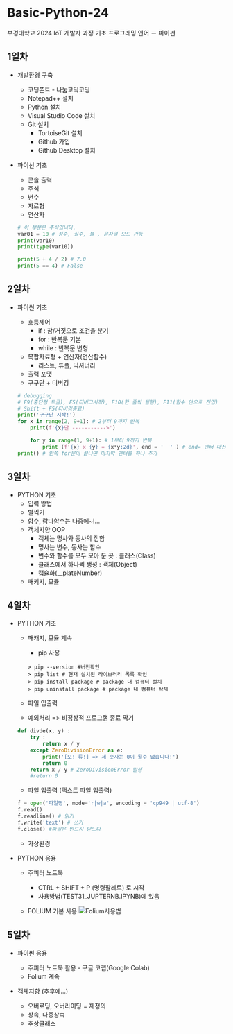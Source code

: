 # Basic-Python-24
부경대학교 2024 IoT 개발자 과정 기초 프로그래밍 언어 － 파이썬


## 1일차 
- 개발환경 구축
    - 코딩폰트 - 나눔고딕코딩
    - Notepad++ 설치
    - Python 설치
    - Visual Studio Code 설치
    - Git 설치
        - TortoiseGit 설치
        - Github 가입
        - Github Desktop 설치


- 파이선 기초
    - 콘솔 출력
    - 주석
    - 변수
    - 자료형
    - 연산자


    ```python
    # 이 부분은 주석입니다.
    var01 = 10 # 정수, 실수, 불 , 문자열 모드 가능
    print(var10)
    print(type(var10))

    print(5 + 4 / 2) # 7.0
    print(5 == 4) # False
    ```
    
## 2일차
- 파이썬 기초
    - 흐름제어
        - if : 참/거짓으로 조건을 분기
        - for : 반복문 기본
        - while : 반복문 변형
    - 복합자료형 + 연산자(연산함수)
        - 리스트, 튜플, 딕셔너리
    - 출력 포맷
    - 구구단 + 디버깅

    ```python
    # debugging
    # F9(중단점 토글), F5(디버그시작), F10(한 줄씩 실행), F11(함수 안으로 진입)
    # Shift + F5(디버깅종료)    
    print('구구단 시작!')
    for x in range(2, 9+1): # 2부터 9까지 반복
        print(f'{x}단 ----------->')
    
        for y in range(1, 9+1): # 1부터 9까지 반복
            print (f'{x} x {y} = {x*y:2d}', end = '  ' ) # end= 엔터 대신 공백으로 변경
    print() # 안쪽 for문이 끝나면 마지막 엔터를 하나 추가


    ```

## 3일차
- PYTHON 기초
    - 입력 방법
    - 별찍기
    - 함수, 람다함수는 나중에~!...
    - 객체지향 OOP
        - 객체는 명사와 동사의 집합
        - 명사는 변수, 동사는 함수
        - 변수와 함수를 모두 모아 둔 곳 : 클래스(Class)
        - 클래스에서 하나씩 생성 : 객체(Object)
        - 캡슐화(__plateNumber)
    - 패키지, 모듈

## 4일차
- PYTHON 기초
    - 패캐지, 모듈 계속
        - pip 사용 

        ```shell
        > pip --version #버전확인
        > pip list # 현재 설치된 라이브러리 목록 확인
        > pip install package # package 내 컴퓨터 설치
        > pip uninstall package # package 내 컴퓨터 삭제
        ```
    - 파일 입출력
    - 예외처리 => 비정상적 프로그램 종료 막기
    ``` python
    def divde(x, y) :
        try :
            return x / y
        except ZeroDivisionError as e:
            print('[오! 류!] => 제 숫자는 0이 될수 없습니다!')
            return 0
        return x / y # ZeroDivisionError 발생 
        #return 0
    ```
    - 파일 입출력 (택스트 파일 입출력)
    ``` python
    f = open('파일명', mode='r|w|a', encoding = 'cp949 | utf-8')
    f.read()
    f.readline() # 읽기
    f.write('text') # 쓰기
    f.close() #파일은 반드시 닫느다
    ```


    - 가상환경
    

- PYTHON 응용
    - 주피터 노트북
        - CTRL + SHIFT + P (명령팔레트) 로 시작
        - 사용방법(TEST31_JUPTERNB.IPYNB)에 있음

    - FOLIUM 기본 사용
    ![Folium사용법](https://raw.githubusercontent.com/ljunghwan0928/Basic-Python-2024/main/image/python1.png)
    



## 5일차
- 파이썬 응용
    - 주피터 노트북 활용 - 구글 코랩(Google Colab)
    - Folium 계속
    

- 객체지향 (추후에...)
    - 오버로딩, 오버라이딩 = 재정의
    - 상속, 다중상속
    - 추상클래스
